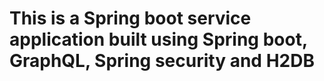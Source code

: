 # This is a Spring boot service application built using Spring boot, GraphQL, Spring security and H2DB